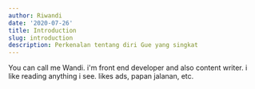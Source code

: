 ```yaml
---
author: Riwandi
date: '2020-07-26'
title: Introduction
slug: introduction
description: Perkenalan tentang diri Gue yang singkat
---
```


You can call me Wandi. i'm front end developer and also content writer. i like reading anything i see. likes ads, papan jalanan, etc.